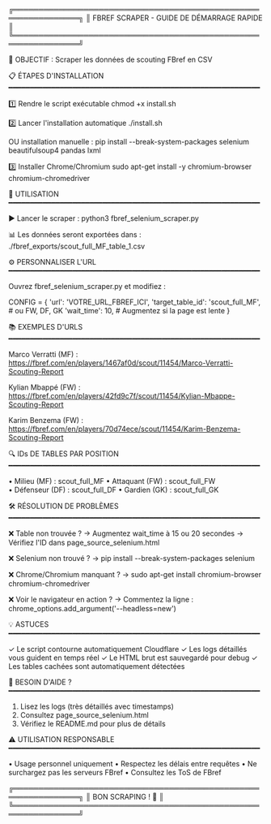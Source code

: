 ╔═══════════════════════════════════════════════════════════════╗
║         FBREF SCRAPER - GUIDE DE DÉMARRAGE RAPIDE            ║
╚═══════════════════════════════════════════════════════════════╝

🎯 OBJECTIF : Scraper les données de scouting FBref en CSV

📋 ÉTAPES D'INSTALLATION
━━━━━━━━━━━━━━━━━━━━━━━━━━━━━━━━━━━━━━━━━━━━━━━━━━━━━━━━━━━

1️⃣  Rendre le script exécutable
   chmod +x install.sh

2️⃣  Lancer l'installation automatique
   ./install.sh

   OU installation manuelle :
   pip install --break-system-packages selenium beautifulsoup4 pandas lxml

3️⃣  Installer Chrome/Chromium
   sudo apt-get install -y chromium-browser chromium-chromedriver


🚀 UTILISATION
━━━━━━━━━━━━━━━━━━━━━━━━━━━━━━━━━━━━━━━━━━━━━━━━━━━━━━━━━━━

▶️  Lancer le scraper :
   python3 fbref_selenium_scraper.py

📊 Les données seront exportées dans :
   ./fbref_exports/scout_full_MF_table_1.csv


⚙️  PERSONNALISER L'URL
━━━━━━━━━━━━━━━━━━━━━━━━━━━━━━━━━━━━━━━━━━━━━━━━━━━━━━━━━━━

Ouvrez fbref_selenium_scraper.py et modifiez :

CONFIG = {
    'url': 'VOTRE_URL_FBREF_ICI',
    'target_table_id': 'scout_full_MF',  # ou FW, DF, GK
    'wait_time': 10,  # Augmentez si la page est lente
}


📚 EXEMPLES D'URLS
━━━━━━━━━━━━━━━━━━━━━━━━━━━━━━━━━━━━━━━━━━━━━━━━━━━━━━━━━━━

Marco Verratti (MF) :
https://fbref.com/en/players/1467af0d/scout/11454/Marco-Verratti-Scouting-Report

Kylian Mbappé (FW) :
https://fbref.com/en/players/42fd9c7f/scout/11454/Kylian-Mbappe-Scouting-Report

Karim Benzema (FW) :
https://fbref.com/en/players/70d74ece/scout/11454/Karim-Benzema-Scouting-Report


🔍 IDs DE TABLES PAR POSITION
━━━━━━━━━━━━━━━━━━━━━━━━━━━━━━━━━━━━━━━━━━━━━━━━━━━━━━━━━━━

• Milieu (MF) : scout_full_MF
• Attaquant (FW) : scout_full_FW  
• Défenseur (DF) : scout_full_DF
• Gardien (GK) : scout_full_GK


🛠️  RÉSOLUTION DE PROBLÈMES
━━━━━━━━━━━━━━━━━━━━━━━━━━━━━━━━━━━━━━━━━━━━━━━━━━━━━━━━━━━

❌ Table non trouvée ?
   → Augmentez wait_time à 15 ou 20 secondes
   → Vérifiez l'ID dans page_source_selenium.html

❌ Selenium non trouvé ?
   → pip install --break-system-packages selenium

❌ Chrome/Chromium manquant ?
   → sudo apt-get install chromium-browser chromium-chromedriver

❌ Voir le navigateur en action ?
   → Commentez la ligne : chrome_options.add_argument('--headless=new')


💡 ASTUCES
━━━━━━━━━━━━━━━━━━━━━━━━━━━━━━━━━━━━━━━━━━━━━━━━━━━━━━━━━━━

✓ Le script contourne automatiquement Cloudflare
✓ Les logs détaillés vous guident en temps réel
✓ Le HTML brut est sauvegardé pour debug
✓ Les tables cachées sont automatiquement détectées


📧 BESOIN D'AIDE ?
━━━━━━━━━━━━━━━━━━━━━━━━━━━━━━━━━━━━━━━━━━━━━━━━━━━━━━━━━━━

1. Lisez les logs (très détaillés avec timestamps)
2. Consultez page_source_selenium.html
3. Vérifiez le README.md pour plus de détails


⚠️  UTILISATION RESPONSABLE
━━━━━━━━━━━━━━━━━━━━━━━━━━━━━━━━━━━━━━━━━━━━━━━━━━━━━━━━━━━

• Usage personnel uniquement
• Respectez les délais entre requêtes
• Ne surchargez pas les serveurs FBref
• Consultez les ToS de FBref


╔═══════════════════════════════════════════════════════════════╗
║                    BON SCRAPING ! 🎉                          ║
╚═══════════════════════════════════════════════════════════════╝